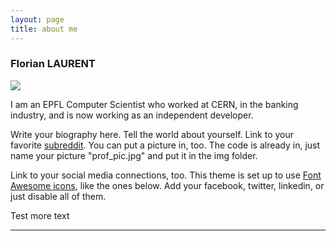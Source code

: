 ```yaml
---
layout: page
title: about me
---
```


### Florian LAURENT

<img class="col one right" src="https://coteries.com/wp-content/uploads/2018/03/florian-laurent.jpg">

I am an EPFL Computer Scientist who worked at CERN, in the banking industry, and is now working as an independent developer.

Write your biography here. Tell the world about yourself. Link to your favorite <a href="http://reddit.com" target="blank">subreddit</a>. You can put a picture in, too. The code is already in, just name your picture "prof_pic.jpg" and put it in the img folder.

Link to your social media connections, too. This theme is set up to use <a href="http://fortawesome.github.io/Font-Awesome/" target="blank">Font Awesome icons</a>, like the ones below. Add your facebook, twitter, linkedin, or just disable all of them.

Test more text

---

<span class="contacticon center">
	<a href="mailto:name.surname@gmail.com"><i class="fa fa-envelope-square"></i></a>
	<a href="https://github.com/MasterScrat" target="_blank"><i class="fa fa-github-square"></i></a>
	<a href="https://www.reddit.com/user/MasterScrat/" target="_blank"><i class="fa fa-reddit-square"></i></a>
	<a href="https://twitter.com/MasterScrat" target="_blank"><i class="fa fa-twitter-square"></i></a>
	<a href="https://www.linkedin.com/in/florianlaurent/" target="_blank"><i class="fa fa-linkedin-square"></i></a>
</span>

<!--<div class="col three caption">
    You can even add a little note about which of these is the best way to reach you.
</div>-->